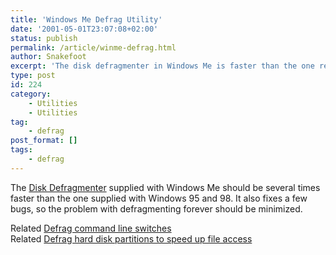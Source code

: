 ```yaml
---
title: 'Windows Me Defrag Utility'
date: '2001-05-01T23:07:08+02:00'
status: publish
permalink: /article/winme-defrag.html
author: Snakefoot
excerpt: 'The disk defragmenter in Windows Me is faster than the one released with Windows 95 and 98.'
type: post
id: 224
category:
    - Utilities
    - Utilities
tag:
    - defrag
post_format: []
tags:
    - defrag
---
```

The [Disk Defragmenter](http://smallvoid.orgfree.com/?file=me_defrag.zip) supplied with Windows Me should be several times faster than the one supplied with Windows 95 and 98. It also fixes a few bugs, so the problem with defragmenting forever should be minimized.  
  
 Related [Defrag command line switches](/article/win9x-defrag-switches.html)  
 Related [Defrag hard disk partitions to speed up file access](/article/defrag-hard-disk-partition.html)